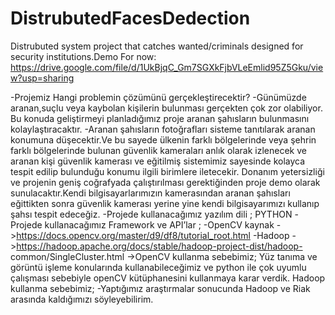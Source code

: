 # DistrubutedFacesDedection
 Distrubuted system project that catches wanted/criminals designed for security institutions.Demo For now:
 https://drive.google.com/file/d/1UkBjqC_Gm7SGXkFjbVLeEmlid95Z5Gku/view?usp=sharing

-Projemiz Hangi problemin çözümünü gerçekleştirecektir?
-Günümüzde aranan,suçlu veya kaybolan kişilerin bulunması gerçekten çok zor
olabiliyor.
Bu konuda geliştirmeyi planladığımız proje aranan şahısların bulunmasını
kolaylaştıracaktır.
-Aranan şahısların fotoğrafları sisteme tanıtılarak aranan konumuna düşecektir.Ve bu
sayede ülkenin farklı bölgelerinde veya şehrin farklı bölgelerinde bulunan güvenlik
kameraları anlık olarak izlenecek ve aranan kişi güvenlik kamerası ve eğitilmiş sistemimiz
sayesinde kolayca tespit edilip bulunduğu konumu ilgili birimlere iletecekir.
Donanım yetersizliği ve projenin geniş coğrafyada çalıştırılması gerektiğinden proje
demo olarak sunulacaktır.Kendi bilgisayarlarımızın kamerasından aranan şahısları
eğittikten sonra güvenlik kamerası yerine yine kendi bilgisayarımızı kullanıp şahsı tespit
edeceğiz.
-Projede kullanacağımız yazılım dili ; PYTHON
-Projede kullanacağımız Framework ve API’lar ;
-OpenCV kaynak -&gt;https://docs.opencv.org/master/d9/df8/tutorial_root.html
-Hadoop -&gt;https://hadoop.apache.org/docs/stable/hadoop-project-dist/hadoop-
common/SingleCluster.html
-&gt;OpenCV kullanma sebebimiz;
Yüz tanıma ve görüntü işleme konularında kullanabileceğimiz ve python ile çok uyumlu
çalışması sebebiyle openCV kütüphanesini kullanmaya karar verdik.
Hadoop kullanma sebebimiz;
-Yaptığımız araştırmalar sonucunda Hadoop ve Riak arasında kaldığımızı söyleyebilirim.

